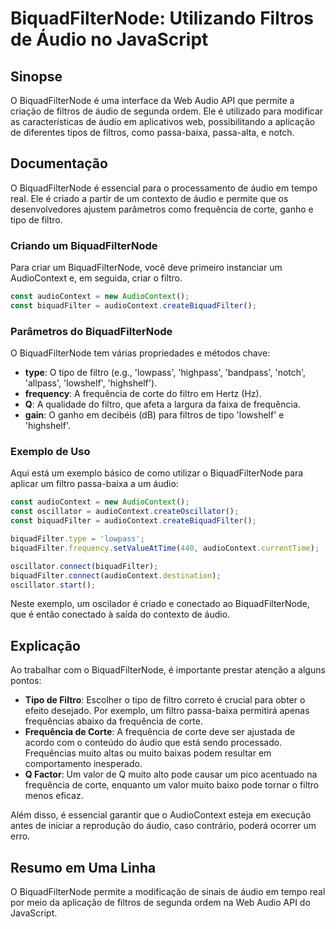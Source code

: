 <!--
Meta Description: # BiquadFilterNode: Utilizando Filtros de Áudio no JavaScript ## Sinopse O BiquadFilterNode é uma interface da Web Audio API que permite a criação de ...
Meta Keywords: biquadfilternode, audiocontext, áudio, filtro, frequência
-->

# BiquadFilterNode: Utilizando Filtros de Áudio no JavaScript

## Sinopse
O BiquadFilterNode é uma interface da Web Audio API que permite a criação de filtros de áudio de segunda ordem. Ele é utilizado para modificar as características de áudio em aplicativos web, possibilitando a aplicação de diferentes tipos de filtros, como passa-baixa, passa-alta, e notch.

## Documentação
O BiquadFilterNode é essencial para o processamento de áudio em tempo real. Ele é criado a partir de um contexto de áudio e permite que os desenvolvedores ajustem parâmetros como frequência de corte, ganho e tipo de filtro.

### Criando um BiquadFilterNode
Para criar um BiquadFilterNode, você deve primeiro instanciar um AudioContext e, em seguida, criar o filtro.

```javascript
const audioContext = new AudioContext();
const biquadFilter = audioContext.createBiquadFilter();
```

### Parâmetros do BiquadFilterNode
O BiquadFilterNode tem várias propriedades e métodos chave:

- **type**: O tipo de filtro (e.g., 'lowpass', 'highpass', 'bandpass', 'notch', 'allpass', 'lowshelf', 'highshelf').
- **frequency**: A frequência de corte do filtro em Hertz (Hz).
- **Q**: A qualidade do filtro, que afeta a largura da faixa de frequência.
- **gain**: O ganho em decibéis (dB) para filtros de tipo 'lowshelf' e 'highshelf'.

### Exemplo de Uso
Aqui está um exemplo básico de como utilizar o BiquadFilterNode para aplicar um filtro passa-baixa a um áudio:

```javascript
const audioContext = new AudioContext();
const oscillator = audioContext.createOscillator();
const biquadFilter = audioContext.createBiquadFilter();

biquadFilter.type = 'lowpass';
biquadFilter.frequency.setValueAtTime(440, audioContext.currentTime);

oscillator.connect(biquadFilter);
biquadFilter.connect(audioContext.destination);
oscillator.start();
```

Neste exemplo, um oscilador é criado e conectado ao BiquadFilterNode, que é então conectado à saída do contexto de áudio.

## Explicação
Ao trabalhar com o BiquadFilterNode, é importante prestar atenção a alguns pontos:

- **Tipo de Filtro**: Escolher o tipo de filtro correto é crucial para obter o efeito desejado. Por exemplo, um filtro passa-baixa permitirá apenas frequências abaixo da frequência de corte.
- **Frequência de Corte**: A frequência de corte deve ser ajustada de acordo com o conteúdo do áudio que está sendo processado. Frequências muito altas ou muito baixas podem resultar em comportamento inesperado.
- **Q Factor**: Um valor de Q muito alto pode causar um pico acentuado na frequência de corte, enquanto um valor muito baixo pode tornar o filtro menos eficaz.
  
Além disso, é essencial garantir que o AudioContext esteja em execução antes de iniciar a reprodução do áudio, caso contrário, poderá ocorrer um erro.

## Resumo em Uma Linha
O BiquadFilterNode permite a modificação de sinais de áudio em tempo real por meio da aplicação de filtros de segunda ordem na Web Audio API do JavaScript.